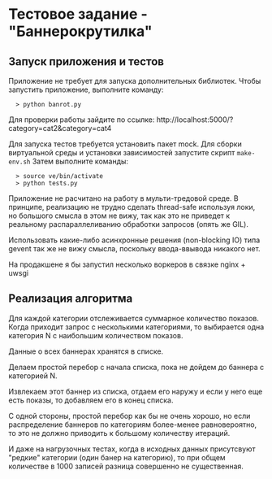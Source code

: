 Тестовое задание - "Баннерокрутилка"
====================================

Запуск приложения и тестов
--------------------------

Приложение не требует для запуска дополнительных библиотек.
Чтобы запустить приложение, выполните команду:
```
  > python banrot.py
```  
Для проверки работы зайдите по ссылке: http://localhost:5000/?category=cat2&category=cat4

Для запуска тестов требуется установить пакет mock.
Для сборки виртуальной среды и установки зависимостей запустите скрипт `make-env.sh`
Затем выполните команды:
```
  > source ve/bin/activate
  > python tests.py
```
  
Приложение не расчитано на работу в мульти-тредовой среде.
В принципе, реализацию не трудно сделать thread-safe используя локи, но большого смысла в этом не вижу, 
так как это не приведет к реальному распараллеливанию обработки запросов (опять же GIL).

Использовать какие-либо асинхронные решения (non-blocking IO) типа gevent так же не вижу смысла, 
поскольку ввода-ввывода никакого нет.

На продакшене я бы запустил несколько воркеров в связке nginx + uwsgi

Реализация алгоритма
--------------------

Для каждой категории отслеживается суммарное количество показов.
Когда приходит запрос с несколькими категориями, то выбирается одна категория N с наибольшим количеством показов.

Данные о всех баннерах хранятся в списке.

Делаем простой перебор с начала списка, пока не дойдем до баннера с категорией N.

Извлекаем этот баннер из списка, отдаем его наружу и если у него еще есть показы, то добавляем его в конец списка.

С одной стороны, простой перебор как бы не очень хорошо, но если распределение баннеров по категориям более-менее 
равновероятно, то это не должно приводить к большому количеству итераций.

И даже на нагрузочных тестах, когда в исходных данных присутсвуют "редкие" категории (один банер на категорию), 
то при общем количестве в 1000 записей разница совершенно не существенная.
